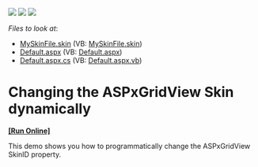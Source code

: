 <!-- default badges list -->
![](https://img.shields.io/endpoint?url=https://codecentral.devexpress.com/api/v1/VersionRange/128536987/15.1.3%2B)
[![](https://img.shields.io/badge/Open_in_DevExpress_Support_Center-FF7200?style=flat-square&logo=DevExpress&logoColor=white)](https://supportcenter.devexpress.com/ticket/details/E111)
[![](https://img.shields.io/badge/📖_How_to_use_DevExpress_Examples-e9f6fc?style=flat-square)](https://docs.devexpress.com/GeneralInformation/403183)
<!-- default badges end -->
<!-- default file list -->
*Files to look at*:

* [MySkinFile.skin](./CS/WebSite/App_Themes/MyTheme/MySkinFile.skin) (VB: [MySkinFile.skin](./VB/WebSite/App_Themes/MyTheme/MySkinFile.skin))
* [Default.aspx](./CS/WebSite/Default.aspx) (VB: [Default.aspx](./VB/WebSite/Default.aspx))
* [Default.aspx.cs](./CS/WebSite/Default.aspx.cs) (VB: [Default.aspx.vb](./VB/WebSite/Default.aspx.vb))
<!-- default file list end -->
# Changing the ASPxGridView Skin dynamically
<!-- run online -->
**[[Run Online]](https://codecentral.devexpress.com/e111/)**
<!-- run online end -->


<p>This demo shows you how to programmatically change the ASPxGridView SkinID property.</p>

<br/>


